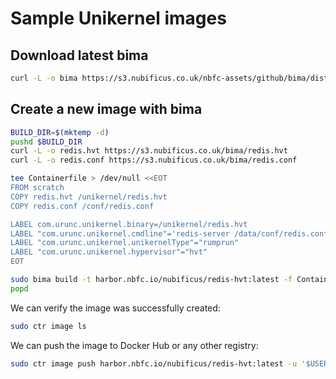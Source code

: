 # Sample Unikernel images

## Download latest bima

```bash
curl -L -o bima https://s3.nubificus.co.uk/nbfc-assets/github/bima/dist/v0.2.0/$(uname -m)/bima_$(uname -m)

```

## Create a new image with bima

```bash
BUILD_DIR=$(mktemp -d)
pushd $BUILD_DIR
curl -L -o redis.hvt https://s3.nubificus.co.uk/bima/redis.hvt
curl -L -o redis.conf https://s3.nubificus.co.uk/bima/redis.conf

tee Containerfile > /dev/null <<EOT
FROM scratch
COPY redis.hvt /unikernel/redis.hvt
COPY redis.conf /conf/redis.conf

LABEL com.urunc.unikernel.binary=/unikernel/redis.hvt
LABEL "com.urunc.unikernel.cmdline"='redis-server /data/conf/redis.conf'
LABEL "com.urunc.unikernel.unikernelType"="rumprun"
LABEL "com.urunc.unikernel.hypervisor"="hvt"
EOT

sudo bima build -t harbor.nbfc.io/nubificus/redis-hvt:latest -f Containerfile .
popd
```

We can verify the image was successfully created:

```bash
sudo ctr image ls
```

We can push the image to Docker Hub or any other registry:

```bash
sudo ctr image push harbor.nbfc.io/nubificus/redis-hvt:latest -u '$USERNAME:$PASSWORD'
```